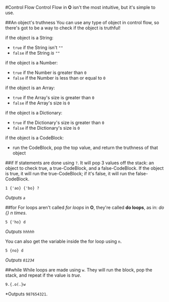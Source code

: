 #Control Flow
Control Flow in **O** isn't the most intuitive, but it's simple to use.

##An object's truthness
You can use any type of object in control flow, so there's got to be a way to check if the object is truthful!

if the object is a String:
  * `true` if the String isn't `""`
  * `false` if the String *is* `""`

if the object is a Number:
  * `true` if the Number is greater than `0`
  * `false` if the Number is less than or equal to `0`

if the object is an Array:
  * `true` if the Array's size is greater than `0`
  * `false` if the Array's size is `0`

if the object is a Dictionary:
  * `true` if the Dictionary's size is greater than `0`
  * `false` if the Dictionary's size is `0`

if the object is a CodeBlock:
  * run the CodeBlock, pop the top value, and return the truthness of that object

##if
If statements are done using `?`. It will pop 3 values off the stack: an object to check true, a true-CodeBlock, and a false-CodeBlock. If the object is true, it will run the true-CodeBlock; if it's false, it will run the false-CodeBlock.
```
1 {'ao} {'bo} ?
```
*Outputs `a`*


##for
For loops aren't called *for loops* in **O**, they're called **do loops**, as in: *do {} n times*.
```
5 {'ho} d
```
*Outputs `hhhhh`*

You can also get the variable inside the for loop using `n`.
```
5 {no} d
```
*Outputs `01234`*

##while
While loops are made using `w`. They will run the block, pop the stack, and repeat if the value is *true*.
```
9.{.o(.}w
```
*Outputs `987654321`.
